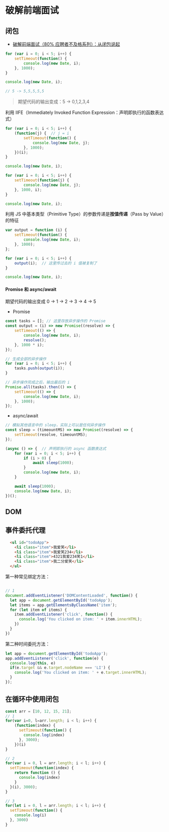 # 破解前端面试

## 闭包
* [破解前端面试（80% 应聘者不及格系列）：从闭包说起](https://juejin.im/post/58f1fa6a44d904006cf25d22)
```javascript
for (var i = 0; i < 5; i++) {
    setTimeout(function() {
        console.log(new Date, i);
    }, 1000);
}

console.log(new Date, i);

// 5 -> 5,5,5,5,5
```
> 期望代码的输出变成：5 -> 0,1,2,3,4

利用 IIFE（Immediately Invoked Function Expression：声明即执行的函数表达式）

```javascript
for (var i = 0; i < 5; i++) {
    (function(j) {  // j = i
        setTimeout(function() {
            console.log(new Date, j);
        }, 1000);
    })(i);
}

console.log(new Date, i);
```

```javascript
for (var i = 0; i < 5; i++) {
    setTimeout(function(j) {
        console.log(new Date, j);
    }, 1000, i);
}

console.log(new Date, i);
```
利用 JS 中基本类型（Primitive Type）的参数传递是**按值传递**（Pass by Value）的特征

```javascript
var output = function (i) {
    setTimeout(function() {
        console.log(new Date, i);
    }, 1000);
};

for (var i = 0; i < 5; i++) {
    output(i);  // 这里传过去的 i 值被复制了
}

console.log(new Date, i);
```
#### Promise 和 async/await
期望代码的输出变成 0 -> 1 -> 2 -> 3 -> 4 -> 5

* Promise

```javascript
const tasks = []; // 这里存放异步操作的 Promise
const output = (i) => new Promise((resolve) => {
    setTimeout(() => {
        console.log(new Date, i);
        resolve();
    }, 1000 * i);
});

// 生成全部的异步操作
for (var i = 0; i < 5; i++) {
    tasks.push(output(i));
}

// 异步操作完成之后，输出最后的 i
Promise.all(tasks).then(() => {
    setTimeout(() => {
        console.log(new Date, i);
    }, 1000);
});
```
* async/await

```javascript
// 模拟其他语言中的 sleep，实际上可以是任何异步操作
const sleep = (timeountMS) => new Promise((resolve) => {
    setTimeout(resolve, timeountMS);
});

(async () => {  // 声明即执行的 async 函数表达式
    for (var i = 0; i < 5; i++) {
        if (i > 0) {
            await sleep(1000);
        }
        console.log(new Date, i);
    }

    await sleep(1000);
    console.log(new Date, i);
})();
```

## DOM

## 事件委托代理

```html
  <ul id="todoApp">
    <li class="item">我爱笑</li>
    <li class="item">我爱笑234</li>
    <li class="item">4321我爱234笑1</li>
    <li class="item">我二分爱笑</li>
  </ul>
```
第一种常见绑定方法：
```javascript

// 1
document.addEventListener('DOMContentLoaded', function() {
  let app = document.getElementById('todoApp');
  let items = app.getElementsByClassName('item');
  for (let item of items) {
    item.addEventListener('click', function() {
      console.log('You clicked on item: ' + item.innerHTML);
    })
  }
})

```
第二种时间委托方法：

```javascript
let app = document.getElementById('todoApp');
app.addEventListener('click', function(e) {
  console.log(this, e)
  if(e.target && e.target.nodeName === 'LI') {
    console.log('You clicked on item: ' + e.target.innerHTML);
  }
});
```

## 在循环中使用闭包

```javascript
const arr = [10, 12, 15, 21];
// 1
for(var i=0, l=arr.length; i < l; i++) {
    (function(index) {
      setTimeout(function() {
        console.log(index)
      }, 3000);
    })(i)
}

// 2
for(var i = 0, l = arr.length; i < l; i++) {
  setTimeout(function(index) {
    return function () { 
      console.log(index)
    }
  }(i), 3000);
}

// 3
for(let i = 0, l = arr.length; i < l; i++) {
  setTimeout(function() {
    console.log(i)
  }, 3000)
}
```